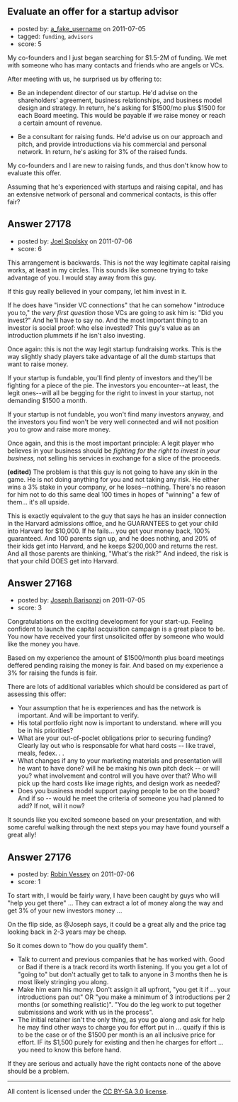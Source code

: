## Evaluate an offer for a startup advisor

- posted by: [a_fake_username](https://stackexchange.com/users/-1/10417-a-fake-username) on 2011-07-05
- tagged: `funding`, `advisors`
- score: 5

My co-founders and I just began searching for $1.5-2M of funding. We met with someone who has many contacts and friends who are angels or VCs.

After meeting with us, he surprised us by offering to:

* Be an independent director of our startup. He'd advise on the shareholders' agreement, business relationships, and business model design and strategy. In return, he's asking for $1500/mo plus $1500 for each Board meeting. This would be payable if we raise money or reach a certain amount of revenue.

* Be a consultant for raising funds. He'd advise us on our approach and pitch, and provide introductions via his commercial and personal network. In return, he's asking for 3% of the raised funds.

My co-founders and I are new to raising funds, and thus don't know how to evaluate this offer.

Assuming that he's experienced with startups and raising capital, and has an extensive network of personal and commerical contacts, is this offer fair?


## Answer 27178

- posted by: [Joel Spolsky](https://stackexchange.com/users/-1/4335-joel-spolsky) on 2011-07-06
- score: 6

This arrangement is backwards. This is not the way legitimate capital raising works, at least in my circles. This sounds like someone trying to take advantage of you. I would stay away from this guy.

If this guy really believed in your company, let him invest in it.

If he does have "insider VC connections" that he can somehow "introduce you to," the *very first question* those VCs are going to ask him is: "Did you invest?" And he'll have to say no. And the most important thing to an investor is social proof: who else invested? This guy's value as an introduction plummets if he isn't also investing.

Once again: this is not the way legit startup fundraising works. This is the way slightly shady players take advantage of all the dumb startups that want to raise money.

If your startup is fundable, you'll find plenty of investors and they'll be fighting for a piece of the pie. The investors you encounter--at least, the legit ones--will all be begging for the right to invest in your startup, not demanding $1500 a month.

If your startup is not fundable, you won't find many investors anyway, and the investors you find won't be very well connected and will not position you to grow and raise more money.

Once again, and this is the most important principle: A legit player who believes in your business should be *fighting for the right to invest in your business,* not selling his services in exchange for a slice of the proceeds.

**(edited)** The problem is that this guy is not going to have any skin in the game. He is not doing anything for you and not taking any risk. He either wins a 3% stake in your company, or he loses--nothing. There's no reason for him not to do this same deal 100 times in hopes of "winning" a few of them... it's all upside.

This is exactly equivalent to the guy that says he has an insider connection in the Harvard admissions office, and he GUARANTEES to get your child into Harvard for $10,000. If he fails... you get your money back, 100% guaranteed. And 100 parents sign up, and he does nothing, and 20% of their kids get into Harvard, and he keeps $200,000 and returns the rest. And all those parents are thinking, "What's the risk?" And indeed, the risk is that your child DOES get into Harvard.


## Answer 27168

- posted by: [Joseph Barisonzi](https://stackexchange.com/users/-1/8791-joseph-barisonzi) on 2011-07-05
- score: 3

Congratulations on the exciting development for your start-up. Feeling confident to launch the capital acquisition campaign is a great place to be. You now have received your first unsolicited offer by someone who would like the money you have. 

Based on my experience the amount of $1500/month plus board meetings deffered pending raising the money is fair. And based on my experience a 3% for raising the funds is fair.

There are lots of additional variables which should be considered as part of assessing this offer:

- Your assumption that he is
   experiences and has the network is
   important. And will be important to
   verify. 
- His total portfolio right now
   is important to understand. where
   will you be in his priorities?  
- What
   are your out-of-poclet obligations
   prior to securing funding? Clearly
   lay out who is responsable for what
   hard costs -- like travel, meals,
   fedex. . .
- What changes if any to your marketing materials and presentation will he want to have done? will he be making his own pitch deck -- or will you? what involvement and control will you have over that? Who will pick up the hard costs like image rights, and design work as needed? 
- Does you business model support paying people to be on the board? And if so -- would he meet the criteria of someone you had planned to add? If not, will it now? 

It sounds like you excited someone based on your presentation, and with some careful walking through the next steps you may have found yourself a great ally! 


## Answer 27176

- posted by: [Robin Vessey](https://stackexchange.com/users/-1/984-robin-vessey) on 2011-07-06
- score: 1

To start with, I would be fairly wary, I have been caught by guys who will "help you get there" ... They can extract a lot of money along the way and get 3% of your new investors money ... 

On the flip side, as @Joseph says, it could be a great ally and the price tag looking back in 2-3 years may be cheap.

So it comes down to "how do you qualify them".

 - Talk to current and previous companies that he has worked with. Good or Bad if there is a track record its worth listening. If you you get a lot of "going to" but don't actually get to talk to anyone in 3 months then he is most likely stringing you along.
 - Make him earn his money. Don't assign it all upfront, "you get it if ... your introductions pan out" OR "you make a minimum of 3 introductions per 2 months (or something realistic)". "You do the leg work to put together submissions and work with us in the process".
 - The initial retainer isn't the only thing, as you go along and ask for help he may find other ways to charge you for effort put in ... quaify if this is to be the case or of the $1500 per month is an all inclusive price for effort. IF its $1,500 purely for existing and then he charges for effort ... you need to know this before hand.

If they are serious and actually have the right contacts none of the above should be a problem.







---

All content is licensed under the [CC BY-SA 3.0 license](https://creativecommons.org/licenses/by-sa/3.0/).
